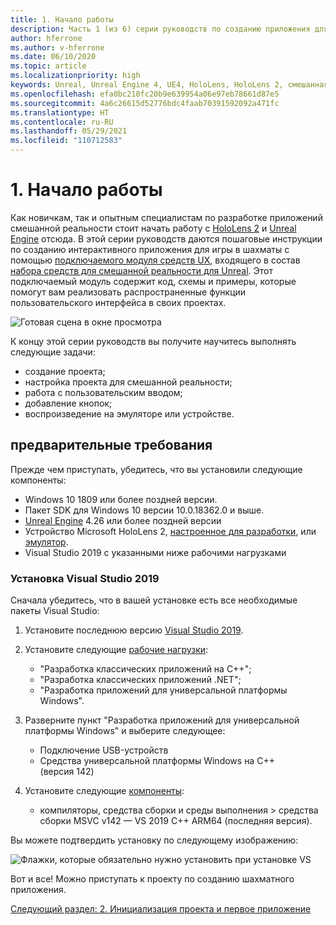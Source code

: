 ```yaml
---
title: 1. Начало работы
description: Часть 1 (из 6) серии руководств по созданию приложения для игры в шахматы с помощью Unreal Engine 4 и подключаемого модуля Mixed Reality UX Tools
author: hferrone
ms.author: v-hferrone
ms.date: 06/10/2020
ms.topic: article
ms.localizationpriority: high
keywords: Unreal, Unreal Engine 4, UE4, HoloLens, HoloLens 2, смешанная реальность, учебник, начало работы, MRTK, UXT, UX Tools, документация, гарнитура смешанной реальности, гарнитура Windows Mixed Reality, гарнитура виртуальной реальности
ms.openlocfilehash: efa0bc210fc20b9e639954a06e97eb78661d87e5
ms.sourcegitcommit: 4a6c26615d52776bdc4faab70391592092a471fc
ms.translationtype: HT
ms.contentlocale: ru-RU
ms.lasthandoff: 05/29/2021
ms.locfileid: "110712583"
---
```

# <a name="1-getting-started"></a>1. Начало работы

Как новичкам, так и опытным специалистам по разработке приложений смешанной реальности стоит начать работу с [HoloLens 2](../../../index.yml) и [Unreal Engine](https://www.unrealengine.com/en-US/) отсюда. В этой серии руководств даются пошаговые инструкции по созданию интерактивного приложения для игры в шахматы с помощью [подключаемого модуля средств UX](https://github.com/microsoft/MixedReality-UXTools-Unreal), входящего в состав [набора средств для смешанной реальности для Unreal](https://github.com/microsoft/MixedRealityToolkit-Unreal). Этот подключаемый модуль содержит код, схемы и примеры, которые помогут вам реализовать распространенные функции пользовательского интерфейса в своих проектах. 

![Готовая сцена в окне просмотра](images/unreal-uxt/5-endscene.PNG)

К концу этой серии руководств вы получите научитесь выполнять следующие задачи:
* создание проекта;
* настройка проекта для смешанной реальности;
* работа с пользовательским вводом;
* добавление кнопок;
* воспроизведение на эмуляторе или устройстве.

## <a name="prerequisites"></a>предварительные требования

Прежде чем приступать, убедитесь, что вы установили следующие компоненты:
* Windows 10 1809 или более поздней версии.
* Пакет SDK для Windows 10 версии 10.0.18362.0 и выше.
* [Unreal Engine](https://www.unrealengine.com/en-US/get-now) 4.26 или более поздней версии
* Устройство Microsoft HoloLens 2, [настроенное для разработки](../../platform-capabilities-and-apis/using-visual-studio.md#enabling-developer-mode), или [эмулятор](../../platform-capabilities-and-apis/using-the-hololens-emulator.md#hololens-2-emulator-overview).
* Visual Studio 2019 с указанными ниже рабочими нагрузками

### <a name="installing-visual-studio-2019"></a>Установка Visual Studio 2019

Сначала убедитесь, что в вашей установке есть все необходимые пакеты Visual Studio:
1. Установите последнюю версию [Visual Studio 2019](https://visualstudio.microsoft.com/downloads/).
1. Установите следующие [рабочие нагрузки](/visualstudio/install/modify-visual-studio#modify-workloads):
    * "Разработка классических приложений на C++";
    * "Разработка классических приложений .NET";
    * "Разработка приложений для универсальной платформы Windows".
1. Разверните пункт "Разработка приложений для универсальной платформы Windows" и выберите следующее: 
    * Подключение USB-устройств
    * Средства универсальной платформы Windows на C++ (версия 142)

1. Установите следующие [компоненты](/visualstudio/install/modify-visual-studio#modify-individual-components):
    * компиляторы, средства сборки и среды выполнения > средства сборки MSVC v142 — VS 2019 C++ ARM64 (последняя версия).

Вы можете подтвердить установку по следующему изображению:

![Флажки, которые обязательно нужно установить при установке VS](images/unreal-uxt/1-install-the-tools.png)

Вот и все! Можно приступать к проекту по созданию шахматного приложения.

[Следующий раздел: 2. Инициализация проекта и первое приложение](unreal-uxt-ch2.md)